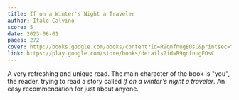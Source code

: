 ```yaml
---
title: If on a Winter's Night a Traveler
author: Italo Calvino
score: 5
date: 2023-06-01
pages: 272
cover: http://books.google.com/books/content?id=R9qnfnugEOsC&printsec=frontcover&img=1&zoom=1&source=gbs_api
link: https://play.google.com/store/books/details?id=R9qnfnugEOsC
---
```

A very refreshing and unique read. The main character of the book is "you", the reader, trying to read a story called *If on a winter's night a traveler*. An easy recommendation for just about anyone.